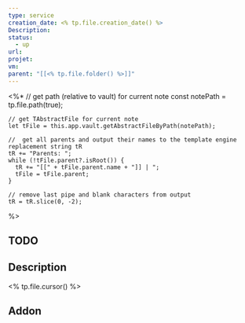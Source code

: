 ```yaml
---
type: service
creation_date: <% tp.file.creation_date() %>
Description: 
status:
  - up
url: 
projet: 
vm: 
parent: "[[<% tp.file.folder() %>]]"
---
```



<%* 
	// get path (relative to vault) for current note
	const notePath = tp.file.path(true);
		
	// get TAbstractFile for current note
	let tFile = this.app.vault.getAbstractFileByPath(notePath);
	
	//	get all parents and output their names to the template engine replacement string tR
	tR += "Parents: ";
	while (!tFile.parent?.isRoot()) {
	  tR += "[[" + tFile.parent.name + "]] | ";	 
	  tFile = tFile.parent;
	}
	
	// remove last pipe and blank characters from output
	tR = tR.slice(0, -2);
%>

## TODO

## Description
<% tp.file.cursor() %>

## Addon